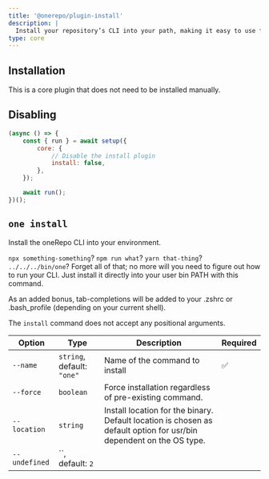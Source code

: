 ```yaml
---
title: '@onerepo/plugin-install'
description: |
  Install your repository’s CLI into your path, making it easy to use from anywhere!
type: core
---
```


## Installation

This is a core plugin that does not need to be installed manually.

## Disabling

```js
(async () => {
	const { run } = await setup({
		core: {
			// Disable the install plugin
			install: false,
		},
	});

	await run();
})();
```

<!-- start-onerepo-sentinel -->

## `one install`

Install the oneRepo CLI into your environment.

`npx something-something`? `npm run what`? `yarn that-thing`? `../../../bin/one`? Forget all of that; no more will you need to figure out how to run your CLI. Just install it directly into your user bin PATH with this command.

As an added bonus, tab-completions will be added to your .zshrc or .bash_profile (depending on your current shell).

The `install` command does not accept any positional arguments.

| Option        | Type                       | Description                                                                                                         | Required |
| ------------- | -------------------------- | ------------------------------------------------------------------------------------------------------------------- | -------- |
| `--name`      | `string`, default: `"one"` | Name of the command to install                                                                                      | ✅       |
| `--force`     | `boolean`                  | Force installation regardless of pre-existing command.                                                              |          |
| `--location`  | `string`                   | Install location for the binary. Default location is chosen as default option for usr/bin dependent on the OS type. |          |
| `--undefined` | ``, default: `2`           |                                                                                                                     |          |

<!-- end-onerepo-sentinel -->
